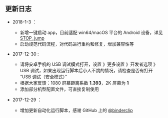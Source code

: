 ## 更新日志

- 2018-1-3 ：
  - 新增一键启动 app，目前适配 win64/macOS 平台的 Android 设备，详见 [STOP_jump](https://github.com/wangshub/wechat_jump_game/releases)
  - 启动规范代码流程，对代码进行重构和修复，增加兼容性等

- 2017-12-30 :
  - 请将安卓手机的 USB 调试模式打开，设置 》更多设置 》开发者选项 》USB 调试，如果出现运行脚本后小人不跳的情况，请检查是否有打开 “USB 调试（安全模式）”
  - 根据大家反馈：1080 屏幕距离系数 **1.393**，2K 屏幕为 **1**
  - 添加部分机型配置文件，可直接复制使用

- 2017-12-29 ：
  - 增加更新自动化运行脚本，感谢 GitHub 上的 [@binderclip](https://github.com/binderclip)
